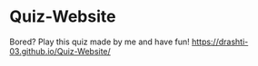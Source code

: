 # Quiz-Website
Bored?
Play this quiz made by me and have fun!
https://drashti-03.github.io/Quiz-Website/
